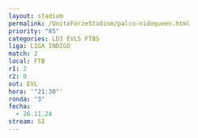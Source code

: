 ```yaml
---
layout: stadium
permalink: /UniteForzeStadium/palco-nidoqueen.html
priority: "85"
categories: LD3 EVLS FTBS
liga: LIGA INDIGO
match: 2
local: FTB
r1: 2
r2: 0
out: EVL
hora: '"21:30"'
ronda: "3"
fecha:
  - 26.11.24
stream: SI
---
```

